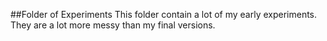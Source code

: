##Folder of Experiments
This folder contain a lot of my early experiments. They are a lot more messy than my final versions.
